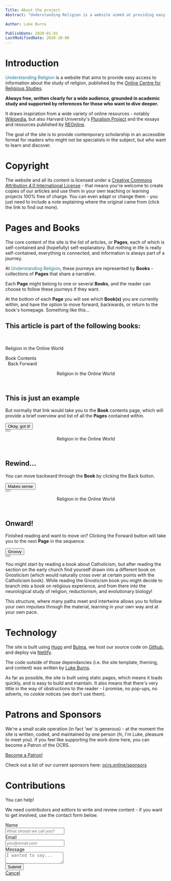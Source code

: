 ```yaml
---
Title: About the project
Abstract: "Understanding Religion is a website aimed at providing easy access to information about the study of religion. Always free, written clearly for a wide audience, grounded in academic study and supported by references for those who want to dive deeper."

Author: Luke Burns

PublishDate: 2020-01-01
LastModifiedDate: 2020-10-06
---
```

# Introduction
<span style="color: #1c768f">Understanding Religion</span> is a website that aims to provide easy access to information about the study of religion, published by the [Online Centre for Religious Studies](https://ocrs.online).

**Always free, written clearly for a wide audience, grounded in academic study and supported by references for those who want to dive deeper.**

It draws inspiration from a wide variety of online resources - notably [Wikipedia](https://en.wikipedia.org/wiki/Main_Page), but also Harvard University's [Pluralism Project](https://pluralism.org/home) and the essays and resources published by [REOnline](https://www.reonline.org.uk).

The goal of the site is to provide contemporary scholarship in an accessible format for readers who might not be specialists in the subject, but who want to learn and discover.

# Copyright
The website and all its content is licensed under a [Creative Commons Attribution 4.0 International License](http://creativecommons.org/licenses/by/4.0/) - that means you're welcome to create copies of our articles and use them in your own teaching or learning projects 100% free of charge. You can even adapt or change them - you just need to include a note explaining where the original came from (click the link to find out more).

# Pages and Books
The core content of the site is the list of articles, or **Pages**, each of which is self-contained and (hopefully) self-explanatory. But nothing in life is really self-contained, everything is connected, and information is always part of a journey.

At <span style="color: #1c768f">Understanding Religion</span>, these journeys are represented by **Books** - collections of **Pages** that share a narrative. 

Each **Page** might belong to one or several **Books**, and the reader can choose to follow these journeys if they want.

At the bottom of each **Page** you will see which **Book(s)** you are currently within, and have the option to move forward, backwards, or return to the book's homepage. Something like this...

<h2>This article is part of the following books:</h2>
<br>
<div class="card has-text-centered mb-5">
    <div class="card-content">
        <div class="content">
            <p class="title">Religion in the Online World</p>
            <a class="button is-success" id="ex">Book Contents</a>
        </div>
    </div>
    <footer class="card-footer">
        <a id="ex-b" class="is-size-4 card-footer-item"><span class="icon has-text-info">
                <i class="fas fa-arrow-circle-left"></i>
              </span> &nbsp;&nbsp;Back</a>
        <a id="ex-f" class="is-size-4 card-footer-item">Forward &nbsp;&nbsp;<span class="icon has-text-info">
                <i class="fas fa-arrow-circle-right"></i>
              </span></a>
    </footer>
</div>

<div id="m" class="modal">
  <div class="modal-background"></div>
  <div class="modal-card">
    <header class="modal-card-head">
      <p class="modal-card-title">Religion in the Online World</p>
    </header>
    <section class="modal-card-body">
      <div class="content">
        <h1>This is just an example</h1>
        <p>But normally that link would take you to the <strong>Book</strong> contents page, which will provide a brief overview and list of all the <strong>Pages</strong> contained within.</p>
      </div>
    </section>
    <footer class="modal-card-foot">
      <button id="m-close-button" class="button is-success">Okay, got it!</button>
    </footer>
  </div>
  <button id="m-close" class="modal-close is-large" aria-label="close"></button>
</div>

<div id="m-back" class="modal">
  <div class="modal-background"></div>
  <div class="modal-card">
    <header class="modal-card-head">
      <p class="modal-card-title">Religion in the Online World</p>
    </header>
    <section class="modal-card-body">
      <div class="content">
        <h1>Rewind...</h1>
        <p>You can move backward through the <strong>Book</strong> by clicking the Back button.</p>
      </div>
    </section>
    <footer class="modal-card-foot">
      <button id="m-back-close-button" class="button is-success">Makes sense</button>
    </footer>
  </div>
  <button id="m-back-close" class="modal-close is-large" aria-label="close"></button>
</div>

<div id="m-forward" class="modal">
  <div class="modal-background"></div>
  <div class="modal-card">
    <header class="modal-card-head">
      <p class="modal-card-title">Religion in the Online World</p>
    </header>
    <section class="modal-card-body">
      <div class="content">
        <h1>Onward!</h1>
        <p>Finished reading and want to move on? Clicking the Forward button will take you to the next <strong>Page</strong> in the sequence.</p>
      </div>
    </section>
    <footer class="modal-card-foot">
      <button id="m-forward-close-button" class="button is-success">Groovy</button>
    </footer>
  </div>
  <button id="m-forward-close" class="modal-close is-large" aria-label="close"></button>
</div>

<script>
  document.getElementById("ex").addEventListener("click",function() {
    var m = document.getElementById("m");
    m.classList.add("is-active");
  })

  document.getElementById("ex-b").addEventListener("click",function() {
    var m = document.getElementById("m-back");
    m.classList.add("is-active");
  })

  document.getElementById("ex-f").addEventListener("click",function() {
    var m = document.getElementById("m-forward");
    m.classList.add("is-active");
  })

  document.getElementById("m-close").addEventListener("click",function() {
    var m = document.getElementById("m");
    m.classList.remove("is-active");
  })

  document.getElementById("m-close-button").addEventListener("click",function() {
    var m = document.getElementById("m");
    m.classList.remove("is-active");
  })

  document.getElementById("m-back-close").addEventListener("click",function() {
    var m = document.getElementById("m-back");
    m.classList.remove("is-active");
  })

  document.getElementById("m-back-close-button").addEventListener("click",function() {
    var m = document.getElementById("m-back");
    m.classList.remove("is-active");
  })

  document.getElementById("m-forward-close").addEventListener("click",function() {
    var m = document.getElementById("m-forward");
    m.classList.remove("is-active");
  })

  document.getElementById("m-forward-close-button").addEventListener("click",function() {
    var m = document.getElementById("m-forward");
    m.classList.remove("is-active");
  })
</script>

You might start by reading a book about Catholicism, but after reading the section on the early church find yourself drawn into a different book on Gnosticism (which would naturally cross over at certain points with the Catholicism book). While reading the Gnosticism book you might decide to branch into a book on religious experience, and from there into the neurological study of religion, reductionism, and evolutionary biology!

This structure, where many paths meet and intertwine allows you to follow your own impulses through the material, learning in your own way and at your own pace.

# Technology
The site is built using [Hugo](https://gohugo.io) and [Bulma](https://bulma.io), we host our source code on [Github](https://github.com/oc-rs/understandingreligion), and deploy via [Netlify](https://www.netlify.com).

The code outside of those dependancies (i.e. the site template, theming, and content) was written by [Luke Burns](/a/luke-burns/).

As far as possible, the site is built using static pages, which means it loads quickly, and is easy to build and maintain. It also means that there's very little in the way of obstructions to the reader - I promise, no pop-ups, no adverts, no cookie notices (we don't use them).

# Patrons and Sponsors
We're a small scale operation (in fact 'we' is generous) - at the moment the site is written, coded, and maintained by one person (hi, I'm Luke, pleasure to meet you). If you feel like supporting the work done here, you can become a Patron of the OCRS.

<a href="https://www.patreon.com/bePatron?u=8172845" data-patreon-widget-type="become-patron-button">Become a Patron!</a><script async src="https://c6.patreon.com/becomePatronButton.bundle.js"></script>

Check out a list of our current sponsors here: [ocrs.online/sponsors](https://ocrs.online/sponsors/)

# Contributions
You can help!

We need contributors and editors to write and review content - if you want to get involved, use the contact form below.

<form name="contact" method="POST" data-netlify="true">

<div class="field">
  <label for="name" class="label">Name</label>
  <div class="control">
    <input name="name" class="input" type="text" id="name" placeholder="What should we call you?">
  </div>
</div>

<div class="field">
  <label class="label">Email</label>
  <div class="control has-icons-left has-icons-right">
    <input name="email" for="email" class="input" type="email" id="email" placeholder="you@email.com" value="">
    <span class="icon is-small is-left">
      <i class="fas fa-envelope"></i>
    </span>
  </div>
</div>

<div class="field">
  <label for="message" class="label">Message</label>
  <div class="control">
    <textarea name="message" class="textarea" id="message" placeholder="I wanted to say..."></textarea>
  </div>
</div>


<div class="field is-grouped">
  <div class="control">
    <button class="button is-link">Submit</button>
  </div>
  <div class="control">
    <a href="#" class="button is-link is-light">Cancel</a>
  </div>
</div>

</form>

